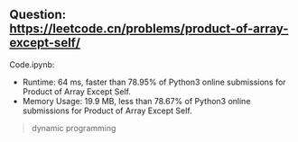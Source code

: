 ## Question: https://leetcode.cn/problems/product-of-array-except-self/

Code.ipynb:
* Runtime: 64 ms, faster than 78.95% of Python3 online submissions for Product of Array Except Self.
* Memory Usage: 19.9 MB, less than 78.67% of Python3 online submissions for Product of Array Except Self.
> dynamic programming
